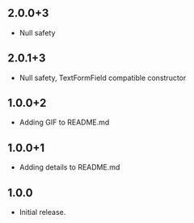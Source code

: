 ## 2.0.0+3

* Null safety

## 2.0.1+3

* Null safety, TextFormField compatible constructor

## 1.0.0+2

* Adding GIF to README.md

## 1.0.0+1

* Adding details to README.md

## 1.0.0

* Initial release.